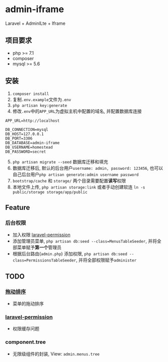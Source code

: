 # admin-iframe
Laravel + AdminlLte + Iframe

## 项目要求

- php >= 7.1
- composer
- mysql >= 5.6

## 安装

1. `composer install`
2. 复制`.env.example`文件为`.env`
3. `php artisan key:generate`
4. 修改`.env`中的`APP_URL`为虚拟主机中配置的域名, 并配置数据库连接
```
APP_URL=http://localhost

DB_CONNECTION=mysql
DB_HOST=127.0.0.1
DB_PORT=3306
DB_DATABASE=admin-iframe
DB_USERNAME=homestead
DB_PASSWORD=secret
```
5. `php artisan migrate --seed` 数据库迁移和填充
6. 数据库迁移后, 默认的后台用户`username: admin, password: 123456`, 也可以自己后台用户`php artisan generate:admin username password`
7. `bootstrap/cache` 和 `storage/` 两个目录需要配置**读写**权限
8. 本地文件上传, `php artisan storage:link` 或者手动创建软连 `ln -s public/storage storage/app/public`


## Feature

### 后台权限

- 加入权限 [laravel-permission](https://github.com/spatie/laravel-permission)
- 添加管理员菜单, `php artisan db:seed --class=MenusTableSeeder`, 并将全部菜单赋予**第一个**管理员
- 根据后台路由(`admin.php`) 添加权限, `php artisan db:seed --class=PermissionsTableSeeder`, 并将全部权限赋予`administer`

## TODO

### [拖动排序](https://github.com/RubaXa/Sortable)

- 菜单的拖动排序

### [laravel-permission](https://github.com/spatie/laravel-permission)

- 权限缓存问题

### component.tree

- 无限级组件的封装, View: `admin.menus.tree`


